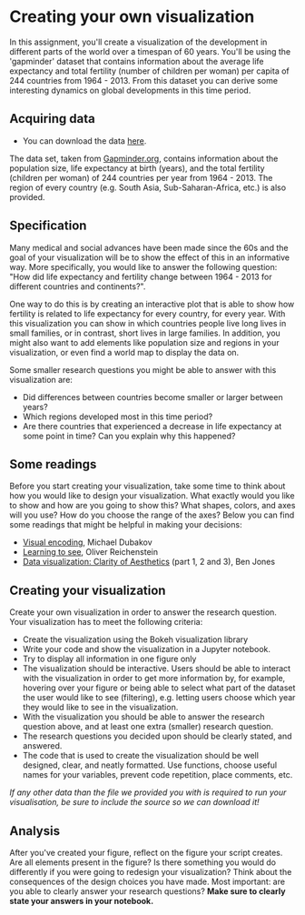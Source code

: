 # Creating your own visualization

In this assignment, you'll create a visualization of the development in different parts of the world over a timespan of 60 years. You'll be using the 'gapminder' dataset that contains information about the average life expectancy and total fertility (number of children per woman) per capita of 244 countries from 1964 - 2013. From this dataset you can derive some interesting dynamics on global developments in this time period.

## Acquiring data

* You can download the data [here](Gapminder.csv).

The data set, taken from [Gapminder.org](https://www.gapminder.org/), contains information about the population size, life expectancy at birth (years), and the total fertility (children per woman) of 244 countries per year from 1964 - 2013. The region of every country (e.g. South Asia, Sub-Saharan-Africa, etc.) is also provided.

## Specification

Many medical and social advances have been made since the 60s and the goal of your visualization will be to show the effect of this in an informative way. More specifically, you would like to answer the following question: "How did life expectancy and fertility change between 1964 - 2013 for different countries and continents?".

One way to do this is by creating an interactive plot that is able to show how fertility is related to life expectancy for every country, for every year. With this visualization you can show in which countries people live long lives in small families, or in contrast, short lives in large families. In addition, you might also want to add elements like population size and regions in your visualization, or even find a world map to display the data on.

Some smaller research questions you might be able to answer with this visualization are:

* Did differences between countries become smaller or larger between years?
* Which regions developed most in this time period?
* Are there countries that experienced a decrease in life expectancy at some point in time? Can you explain why this happened?

## Some readings

Before you start creating your visualization, take some time to think about how you would like to design your visualization. What exactly would you like to show and how are you going to show this? What shapes, colors, and axes will you use? How do you choose the range of the axes? Below you can find some readings that might be helpful in making your decisions:

* [Visual encoding](https://www.targetprocess.com/articles/visual-encoding/), Michael Dubakov
* [Learning to see](https://ia.net/topics/learning-to-see),  Oliver Reichenstein
* [Data visualization: Clarity of Aesthetics](https://dataremixed.com/2012/05/data-visualization-clarity-or-aesthetics/) (part 1, 2 and 3), Ben Jones

## Creating your visualization

Create your own visualization in order to answer the research question. Your visualization has to meet the following criteria:

* Create the visualization using the Bokeh visualization library
* Write your code and show the visualization in a Jupyter notebook.
* Try to display all information in one figure only
* The visualization should be interactive. Users should be able to interact with the visualization in order to get more information by, for example, hovering over your figure or being able to select what part of the dataset the user would like to see (filtering), e.g. letting users choose which year they would like to see in the visualization.
* With the visualization you should be able to answer the research question above, and at least one extra (smaller) research question.
* The research questions you decided upon should be clearly stated, and answered.
* The code that is used to create the visualization should be well designed, clear, and neatly formatted. Use functions, choose useful names for your variables, prevent code repetition, place comments, etc.

_If any other data than the file we provided you with is required to run your visualisation, be sure to include the source so we can download it!_

## Analysis

After you've created your figure, reflect on the figure your script creates. Are all elements present in the figure? Is there something you would do differently if you were going to redesign your visualization? Think about the consequences of the design choices you have made. Most important: are you able to clearly answer your research questions? **Make sure to clearly state your answers in your notebook.**
